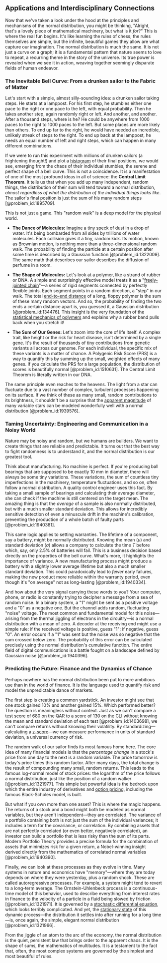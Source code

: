 ## Applications and Interdisciplinary Connections

Now that we've taken a look under the hood at the principles and mechanisms of the normal distribution, you might be thinking, "Alright, that's a lovely piece of mathematical machinery, but what is it *for*?" This is where the real fun begins. It's like learning the rules of chess; the rules themselves are simple, but the infinite, beautiful games they allow are what capture our imagination. The normal distribution is much the same. It is not just a curve on a graph; it is a fundamental pattern that nature seems to love to repeat, a recurring theme in the story of the universe. Its true power is revealed when we see it in action, weaving together seemingly disparate fields of human endeavor.

### The Inevitable Bell Curve: From a drunken sailor to the Fabric of Matter

Let's start with a simple, almost silly-sounding idea: a drunken sailor taking steps. He starts at a lamppost. For his first step, he stumbles either one pace to the right or one pace to the left, with equal probability. Then he takes another step, again randomly right or left. And another, and another. After a thousand steps, where is he? He could be anywhere from 1000 paces to the right to 1000 paces to the left. But some places are more likely than others. To end up far to the right, he would have needed an incredible, unlikely streak of steps to the right. To end up back at the lamppost, he needs an equal number of left and right steps, which can happen in many different combinations.

If we were to run this experiment with millions of drunken sailors (a frightening thought!) and plot a [histogram](@article_id:178282) of their final positions, we would see, emerging from the chaos of their individual stumbles, the serene and perfect shape of a bell curve. This is not a coincidence. It is a manifestation of one of the most profound ideas in all of science: the **Central Limit Theorem**. It tells us that when you add up many independent, random things, the distribution of their sum will tend toward a normal distribution, *almost regardless of what the distribution of the individual things looks like*. The sailor's final position is just the sum of his many random steps [@problem_id:1895709].

This is not just a game. This "random walk" is a deep model for the physical world.
- **The Dance of Molecules:** Imagine a tiny speck of dust in a drop of water. It's being bombarded from all sides by trillions of water molecules. Each collision gives it a tiny, random kick. Its motion, known as Brownian motion, is nothing more than a three-dimensional random walk. The probability of finding the particle at a certain position after some time is described by a Gaussian function [@problem_id:1322009]. The same math that describes our sailor describes the diffusion of perfume in a room.

- **The Shape of Molecules:** Let's look at a polymer, like a strand of rubber or DNA. A simple and surprisingly effective model treats it as a "[freely-jointed chain](@article_id:169353)"—a series of rigid segments connected by perfectly flexible joints. Each segment points in a random direction, a "step" in our walk. The total [end-to-end distance](@article_id:175492) of a long, floppy polymer is the sum of these many random vectors. And so, the probability of finding the two ends a certain distance apart is, you guessed it, a Gaussian distribution [@problem_id:134476]. This insight is the very foundation of the [statistical mechanics of polymers](@article_id:152491) and explains why a rubber band pulls back when you stretch it!

- **The Sum of Our Genes:** Let's zoom into the core of life itself. A complex trait, like height or the risk for heart disease, isn't determined by a single gene. It's the result of thousands of tiny contributions from genetic variants all across our genome. For each individual, the specific mix of these variants is a matter of chance. A Polygenic Risk Score (PRS) is a way to quantify this by summing up the small, weighted effects of many genes. If you calculate the PRS for a large population, the distribution of scores is beautifully normal [@problem_id:1510631]. The Central Limit Theorem is literally written in our DNA.

The same principle even reaches to the heavens. The light from a star can fluctuate due to a vast number of complex, turbulent processes happening on its surface. If we think of these as many small, random contributions to its brightness, it shouldn't be a surprise that the [apparent magnitude](@article_id:158494) of many variable stars can be modeled wonderfully well with a normal distribution [@problem_id:1939576].

### Taming Uncertainty: Engineering and Communication in a Noisy World

Nature may be noisy and random, but we humans are builders. We want to create things that are reliable and predictable. It turns out that the best way to fight randomness is to understand it, and the normal distribution is our greatest tool.

Think about manufacturing. No machine is perfect. If you're producing ball bearings that are supposed to be exactly $10$ mm in diameter, there will always be some tiny variations. These variations, the sum of countless tiny imperfections in the machinery, temperature fluctuations, and so on, often follow a normal distribution. A quality control engineer uses this fact. By taking a small sample of bearings and calculating their average diameter, she can check if the machine is still centered on the target mean. The amazing thing is that the *average* of a sample is also normally distributed, but with a much smaller standard deviation. This allows for incredibly sensitive detection of even a minuscule drift in the machine's calibration, preventing the production of a whole batch of faulty parts [@problem_id:1940381].

This same logic applies to setting warranties. The lifetime of a component, say a battery, might be normally distributed. Knowing the mean ($\mu$) and standard deviation ($\sigma$) allows a company to calculate the time $T$ before which, say, only $2.5\%$ of batteries will fail. This is a business decision based directly on the properties of the bell curve. What's more, it highlights the importance of variance. A new manufacturing process might produce a battery with a slightly lower average lifetime but also a much smaller standard deviation. This could paradoxically lead to *fewer* early failures, making the new product more reliable within the warranty period, even though it's "on average" not as long-lasting [@problem_id:1940334].

And how about the very signal carrying these words to you? Your computer, phone, or radio is constantly trying to decipher a message from a sea of random noise. In a binary system, a "1" might be sent as a positive voltage and a "0" as a negative one. But the channel adds random, fluctuating "noise" voltage. The most common and fundamental model for this noise—arising from the thermal jiggling of electrons in the circuitry—is a normal distribution with a mean of zero. A decoder at the receiving end might use a simple rule: if the received voltage is positive, guess "1"; if negative, guess "0". An error occurs if a "1" was sent but the noise was so negative that the sum crossed below zero. The probability of this error can be calculated precisely using the normal distribution's cumulative function. The entire field of digital communications is a battle fought on a landscape defined by Gaussian noise [@problem_id:1940396].

### Predicting the Future: Finance and the Dynamics of Chance

Perhaps nowhere has the normal distribution been put to more ambitious use than in the world of finance. It is the language used to quantify risk and model the unpredictable dance of markets.

The first step is creating a common yardstick. An investor might see that one stock gained $10\%$ and another gained $15\%$. Which performed better? The question is meaningless without context. Just as we can't compare a test score of 680 on the QAR to a score of 130 on the CLI without knowing the mean and standard deviation of each test [@problem_id:1403698], we can't compare returns without knowing their volatility. By standardizing—calculating a [z-score](@article_id:261211)—we can measure performance in units of standard deviation, a universal currency of risk.

The random walk of our sailor finds its most famous home here. The core idea of many financial models is that the *percentage change* in a stock's price from one day to the next is a random variable. The price tomorrow is today's price times this random factor. After many days, the total change is the result of compounding many small, random returns. This leads to the famous log-normal model of stock prices: the logarithm of the price follows a normal distribution, just like the position of a random walker [@problem_id:1321977]. This simple but powerful idea is the bedrock upon which the entire industry of derivatives and [option pricing](@article_id:139486), including the famous Black-Scholes model, is built.

But what if you own more than one asset? This is where the magic happens. The returns of a stock and a bond might both be modeled as normal variables, but they aren't independent—they are correlated. The variance of a portfolio containing both is not just the sum of the individual variances; it includes a term for the covariance, or correlation. By combining assets that are not perfectly correlated (or even better, negatively correlated), an investor can build a portfolio that is less risky than the sum of its parts. Modern Portfolio Theory provides a precise formula for the combination of assets that minimizes risk for a given return, a Nobel-winning insight derived directly from the mathematics of correlated normal variables [@problem_id:1940390].

Finally, we can look at these processes as they evolve in time. Many systems in nature and economics have "memory"—where they are today depends on where they were yesterday, plus a random shock. These are called autoregressive processes. For example, a system might tend to revert to a long-term average. The Ornstein-Uhlenbeck process is a continuous-time model of this behavior, used to describe everything from interest rates in finance to the velocity of a particle in a fluid being slowed by friction [@problem_id:1321971]. It is governed by a [stochastic differential equation](@article_id:139885), which looks terribly complicated. And yet, the [stationary state](@article_id:264258) of this dynamic process—the distribution it settles into after running for a long time—is, once again, the simple, elegant normal distribution [@problem_id:1321966].

From the jiggle of an atom to the arc of the economy, the normal distribution is the quiet, persistent law that brings order to the apparent chaos. It is the shape of sums, the mathematics of multitudes. It is a testament to the fact that, often, the most complex systems are governed by the simplest and most beautiful of rules.